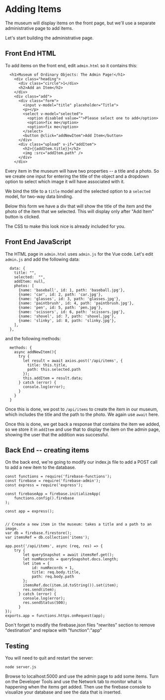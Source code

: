 # Adding Items

The museum will display items on the front page, but we'll use a separate administrative page to add items.

Let's start building the administrative page.

## Front End HTML

To add items on the front end, edit `admin.html` so it contains this:

```
  <h1>Museum of Ordinary Objects: The Admin Page!</h1>
    <div class="heading">
      <div class="circle">1</div>
      <h2>Add an Item</h2>
    </div>
    <div class="add">
      <div class="form">
        <input v-model="title" placeholder="Title">
        <p></p>
        <select v-model="selected">
          <option disabled value="">Please select one to add</option>
          <option>fix me</option>
          <option>fix me</option>
        </select>
        <button @click="addNewItem">Add Item</button>
      </div>
      <div class="upload" v-if="addItem">
        <h2>{{addItem.title}}</h2>
        <img :src="addItem.path" />
      </div>
    </div>
```

Every item in the museum will have two properties -- a title and a photo. So we create one input for entering the title of the object and a dropdown option to select which image it will have associated with it.

We bind the title to a `title` model and the selected option to a `selected` model, for two-way data binding. 

Below this form we have a div that will show the title of the item and the photo of the item that we selected. This will display only after "Add Item" button is clicked.

The CSS to make this look nice is already included for you.

## Front End JavaScript

The HTML page in `admin.html` uses `admin.js` for the Vue code. Let's edit `admin.js` and add the following data:

```
  data: {
    title: "",
    selected:  "",
    addItem: null,
    photos: [
      {name: 'baseball', id: 1, path: 'baseball.jpg'},
      {name: 'car', id: 2, path: 'car.jpg'},
      {name: 'glasses', id: 3, path: 'glasses.jpg'},
      {name: 'paintbrush', id: 4, path: 'paintbrush.jpg'},
      {name: 'pen', id: 5, path: 'pen.jpg'},
      {name: 'scissors', id: 6, path: 'scissors.jpg'},
      {name: 'shovel', id: 7, path: 'shovel.jpg'},
      {name: 'slinky', id: 8, path: 'slinky.jpg'},
    ],
  },
```

and the following methods:

```
  methods: {
    async addNewItem(){
      try {
        let result = await axios.post('/api/items', {
          title: this.title,
          path: this.selected.path
        });
        this.addItem = result.data;
      } catch (error) {
        console.log(error);
      }
    }
  }
```

Once this is done, we post to `/api/items` to create the item in our museum, which includes the title and the path to the photo. We again use `await` here.

Once this is done, we get back a response that contains the item we added, so we store it in `addItem` and use that to display the item on the admin page, showing the user that the addition was successful.


## Back End -- creating items

On the back end, we're going to modify our index.js file to add a POST call to add a new item to the database.
```
const functions = require('firebase-functions');
const firebase = require('firebase-admin');
const express = require('express');

const firebaseApp = firebase.initializeApp(
    functions.config().firebase
);

const app = express();


// Create a new item in the museum: takes a title and a path to an image.
var db = firebase.firestore();
var itemsRef = db.collection('items');

app.post('/api/items', async (req, res) => {
    try {
        let querySnapshot = await itemsRef.get();
        let numRecords = querySnapshot.docs.length;
        let item = {
            id: numRecords + 1,
            title: req.body.title,
            path: req.body.path
        };
        itemsRef.doc(item.id.toString()).set(item);
        res.send(item);
      } catch (error) {
        console.log(error);
        res.sendStatus(500);
      }
});
exports.app = functions.https.onRequest(app);
```

Don't forget to modify the firebase.json files "rewrites" section to remove "destination" and replace with "function":"app"

## Testing

You will need to quit and restart the server:

```
node server.js
```

Browse to localhost:5000 and use the admin page to add some items. Turn on the Developer Tools and use the Network tab to monitor what is happening when the items get added. Then use the firebase console to visualize your database and see the data that is inserted.
